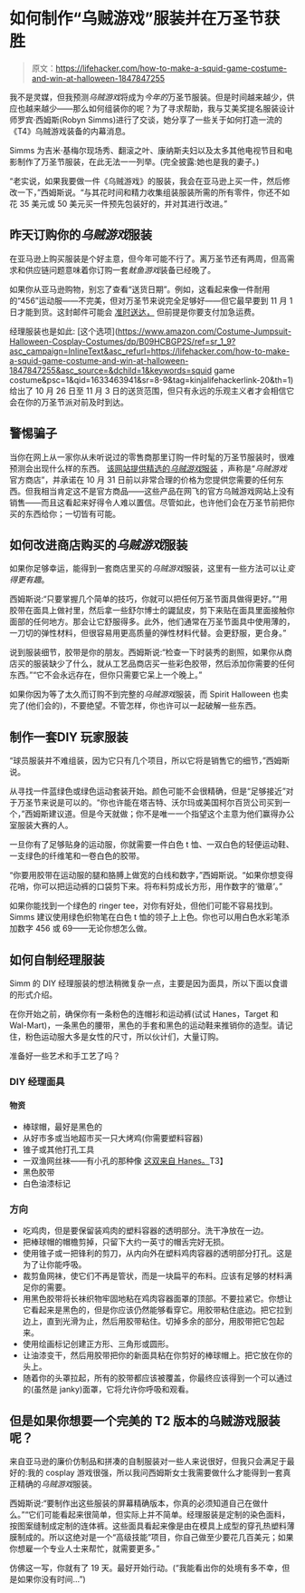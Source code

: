 # 如何制作“乌贼游戏”服装并在万圣节获胜

> 原文：<https://lifehacker.com/how-to-make-a-squid-game-costume-and-win-at-halloween-1847847255>

我不是灵媒，但我预测*乌贼游戏*将成为*今年的*万圣节服装。但是时间越来越少，供应也越来越少——那么如何组装你的呢？为了寻求帮助，我与艾美奖提名服装设计师罗宾·西姆斯(Robyn Simms)进行了交谈，她分享了一些关于如何打造一流的《T4》乌贼游戏装备的内幕消息。



Simms 为吉米·基梅尔现场秀、翻滚之叶、康纳斯夫妇以及太多其他电视节目和电影制作了万圣节服装，在此无法一一列举。(完全披露:她也是我的妻子。)

“老实说，如果我要做一件《乌贼游戏》的服装，我会在亚马逊上买一件，然后修改一下，”西姆斯说。“与其花时间和精力收集组装服装所需的所有零件，你还不如花 35 美元或 50 美元买一件预先包装好的，并对其进行改进。”

## **昨天订购你的*乌贼游戏*服装**

在亚马逊上购买服装是个好主意，但今年可能不行了。离万圣节还有两周，但高需求和供应链问题意味着你订购一套*鱿鱼游戏*装备已经晚了。

如果你从亚马逊购物，别忘了查看“送货日期”。例如，这看起来像一件耐用的“456”运动服——不完美，但对万圣节来说完全足够好——但它最早要到 11 月 1 日才能到货。这封邮件可能会 [准时送达，](https://www.amazon.com/gp/product/B09HH5W532/ref=ox_sc_act_title_1?asc_campaign=InlineText&asc_refurl=https://lifehacker.com/how-to-make-a-squid-game-costume-and-win-at-halloween-1847847255&asc_source=&psc=1&smid=A1E6FBY6IE1MFR&tag=kinjalifehackerlink-20) 但前提是你要支付加急运费。

经理服装也是如此: [这个选项](https://www.amazon.com/Costume-Jumpsuit-Halloween-Cosplay-Costumes/dp/B09HCBGP2S/ref=sr_1_9?asc_campaign=InlineText&asc_refurl=https://lifehacker.com/how-to-make-a-squid-game-costume-and-win-at-halloween-1847847255&asc_source=&dchild=1&keywords=squid game costume&psc=1&qid=1633463941&sr=8-9&tag=kinjalifehackerlink-20&th=1) 给出了 10 月 26 日至 11 月 3 日的送货范围，但只有永远的乐观主义者才会相信它会在你的万圣节派对前及时到达。

## **警惕骗子**

当你在网上从一家你从未听说过的零售商那里订购一件时髦的万圣节服装时，很难预测会出现什么样的东西。 [该网站提供精选的*乌贼游戏*服装](https://www.manyol.com/) ，声称是“*乌贼游戏*官方商店”，并承诺在 10 月 31 日前以非常合理的价格为您提供您需要的任何东西。但我相当肯定这不是官方商品——这些产品在网飞的官方乌贼游戏网站上没有销售——而且这看起来好得令人难以置信。尽管如此，也许他们会在万圣节前把你买的东西给你；一切皆有可能。

## **如何改进商店购买的*乌贼游戏*服装**

如果你足够幸运，能得到一套商店里买的*乌贼游戏*服装，这里有一些方法可以让*变得更有趣*。

西姆斯说:“只要掌握几个简单的技巧，你就可以把任何万圣节面具做得更好。”“用胶带在面具上做衬里，然后拿一些舒尔博士的鼹鼠皮，剪下来贴在面具里面接触你面部的任何地方。那会让它舒服得多。此外，他们通常在万圣节面具中使用薄的，一刀切的弹性材料，但很容易用更高质量的弹性材料代替。会更舒服，更合身。”

说到服装细节，胶带是你的朋友。西姆斯说:“检查一下时装秀的剧照，如果你从商店买的服装缺少了什么，就从工艺品商店买一些彩色胶带，然后添加你需要的任何东西。”“它不会永远存在，但你只需要它呆上一个晚上。”

如果你因为等了太久而订购不到完整的*乌贼游戏*服装，而 Spirit Halloween 也卖完了(他们会的)，不要绝望。不管怎样，你也许可以一起破解一些东西。

## **制作**一套**DIY 玩家服装**

“球员服装并不难组装，因为它只有几个项目，所以它将是销售它的细节，”西姆斯说。

从寻找一件蓝绿色或绿色运动套装开始。颜色可能不会很精确，但是“足够接近”对于万圣节来说是可以的。“你也许能在塔吉特、沃尔玛或美国柯尔百货公司买到一个，”西姆斯建议道。但是今天就做；你不是唯一一个指望这个主意为他们赢得办公室服装大赛的人。

一旦你有了足够贴身的运动服，你就需要一件白色 t 恤、一双白色的轻便运动鞋、一支绿色的纤维笔和一卷白色的胶带。

“你要用胶带在运动服的腿和胳膊上做宽的白线和数字，”西姆斯说。“如果你想变得花哨，你可以把运动裤的口袋剪下来。将布料剪成长方形，用作数字的‘徽章’。”

如果你能找到一个绿色的 ringer tee，对你有好处，但他们可能不容易找到。Simms 建议使用绿色织物笔在白色 t 恤的领子上上色。你也可以用白色水彩笔添加数字 456 或 69——无论你想怎么做。

## **如何自制经理服装**

Simm 的 DIY 经理服装的想法稍微复杂一点，主要是因为面具，所以下面以食谱的形式介绍。

在你开始之前，确保你有一条粉色的连帽衫和运动裤(试试 Hanes，Target 和 Wal-Mart)，一条黑色的腰带，黑色的手套和黑色的运动鞋来推销你的造型。请记住，粉色运动服大多是女性的尺寸，所以伙计们，大量订购。

准备好一些艺术和手工艺了吗？

### **DIY 经理面具**

#### **物资**

*   棒球帽，最好是黑色的
*   从好市多或当地超市买一只大烤鸡(你需要塑料容器)
*   锥子或其他打孔工具
*   一双渔网丝袜——有小孔的那种像 [这双来自 Hanes。](https://www.hanes.com/hanes-curves-fishnet-tights.html?country=US&currency=USD&D1=SEARCHA&gclid=Cj0KCQjw5JSLBhCxARIsAHgO2Sczko5FyxRzAS7tok_0EJ9boPcax6uKVM0vpOAmlqDRKBvX_1H1JREaAkC7EALw_wcB&gclsrc=aw.ds)T3】
*   黑色胶带
*   白色油漆标记

### **方向**

*   吃鸡肉，但是要保留装鸡肉的塑料容器的透明部分。洗干净放在一边。
*   把棒球帽的帽檐剪掉，只留下大约一英寸的帽舌完好无损。
*   使用锥子或一把锋利的剪刀，从内向外在塑料鸡肉容器的透明部分打孔。这是为了让你能呼吸。
*   裁剪鱼网袜，使它们不再是管状，而是一块扁平的布料。应该有足够的材料满足你的需要。
*   用黑色胶带将长袜织物牢固地粘在鸡肉容器面罩的顶部。不要拉紧它。你想让它看起来是黑色的，但是你应该仍然能够看穿它。用胶带粘住底边。把它拉到边上，直到光滑为止，然后用胶带粘住。切掉多余的部分，用胶带把它包起来。
*   使用绘画标记创建正方形、三角形或圆形。
*   让油漆变干，然后用胶带把你的新面具粘在你剪好的棒球帽上。把它放在你的头上。
*   随着你的头罩拉起，所有的胶带都应该被覆盖，你最终应该得到一个可以通过的(虽然是 janky)面罩，它将允许你呼吸和观看。

## 但是如果你想要一个完美的 T2 版本的乌贼游戏服装呢？

来自亚马逊的廉价仿制品和拼凑的自制服装对一些人来说很好，但我只会满足于最好的:我的 cosplay 游戏很强，所以我问西姆斯女士我需要做什么才能得到一套真正精确的*乌贼游戏*服装。

西姆斯说:“要制作出这些服装的屏幕精确版本，你真的必须知道自己在做什么。”“它们可能看起来很简单，但实际上并不简单。经理服装是定制的染色面料，按图案缝制成定制的连体裤。这些面具看起来像是由在模具上成型的穿孔热塑料薄膜制成的。所以这绝对是一个“高级技能”项目，你自己做至少要花几百美元；如果你想雇一个专业人士来帮忙，就需要更多。”

仿佛这一写，你就有了 19 天。最好开始行动。(“我能看出你的处境有多不幸，但是如果你没有时间…”)